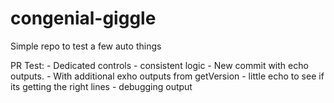 # congenial-giggle

Simple repo to test a few auto things

PR Test: 
    - Dedicated controls
    - consistent logic
    - New commit with echo outputs.
    - With additional exho outputs from getVersion
    - little echo to see if its getting the right lines
    - debugging output

